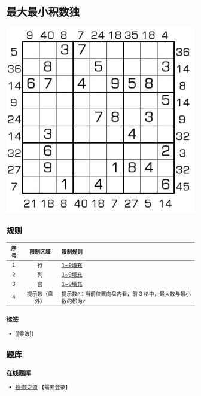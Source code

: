 # 最大最小积数独

![题](../../../../images/sudoku/最大最小积数独.png)

## 规则

| 序号  |  限制区域   | 限制规则                                 |
|:---:|:-------:|:-------------------------------------|
|  1  |    行    | [1~9填充]                              |
|  2  |    列    | [1~9填充]                              |
|  3  |    宫    | [1~9填充]                              |
|  4  | 提示数（盘外） | 提示数`P`：当前位置向盘内看，前 3 格中，最大数与最小数的积为`P` |

### 标签

- [[乘法]]

## 题库

### 在线题库

- [独·数之道](http://www.sudokufans.org.cn/lx/game.index.php?type=mm2) 【需要登录】

[1~9填充]: ../../../../rules.md#1to9填充
